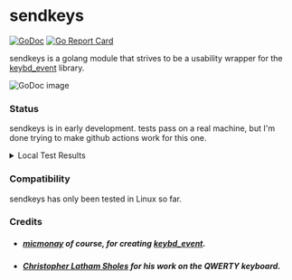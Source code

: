 # sendkeys
[![GoDoc](https://godoc.org/git.tcp.direct/kayos/sendkeys?status.svg)](https://godoc.org/git.tcp.direct/kayos/sendkeys)
[![Go Report Card](https://goreportcard.com/badge/github.com/yunginnanet/sendkeys)](https://goreportcard.com/report/github.com/yunginnanet/sendkeys)

sendkeys is a golang module that strives to be a usability wrapper for the  [keybd_event](https://github.com/micmonay/keybd_event) library.

![GoDoc image](https://tcp.ac/i/baROs)

### Status

sendkeys is in early development. tests pass on a real machine, but I'm done trying to make github actions work for this one.

<details>
  <summary>Local Test Results</summary>

```
=== RUN   Test_strToKeys
    sendkeys_test.go:44: string: yeet, keys: []int{21, 18, 18, 20}
    sendkeys_test.go:44: string: YEET, keys: []int{-21, -18, -18, -20}
    sendkeys_test.go:44: string: YeeT, keys: []int{-21, 18, 18, -20}
--- PASS: Test_strToKeys (0.00s)
=== RUN   Test_NewKBWrapWithOptions
    sendkeys_test.go:65: [OPT] Noisy: true NoDelay: true Stubborn: true Random: true
    sendkeys_test.go:79: [OPT] Noisy: false NoDelay: false Stubborn: false Random: false
--- PASS: Test_NewKBWrapWithOptions (2.00s)
=== RUN   Test_sendkeys
    sendkeys_test.go:26: Key pressed: y
    sendkeys_test.go:26: Key pressed: e
    sendkeys_test.go:26: Key pressed: e
    sendkeys_test.go:26: Key pressed: t
    sendkeys_test.go:150: got 4 characters, got yeet string.
    sendkeys_test.go:26: Key pressed: Y
    sendkeys_test.go:26: Key pressed: e
    sendkeys_test.go:26: Key pressed: e
    sendkeys_test.go:26: Key pressed: T
    sendkeys_test.go:150: got 4 characters, got YeeT string.
    sendkeys_test.go:26: Key pressed: Y
    sendkeys_test.go:26: Key pressed: e
    sendkeys_test.go:26: Key pressed: e
    sendkeys_test.go:26: Key pressed: t
    sendkeys_test.go:26: Key pressed: !
    sendkeys_test.go:150: got 5 characters, got Yeet! string.
    sendkeys_test.go:26: Key pressed: $
    sendkeys_test.go:26: Key pressed: #
    sendkeys_test.go:26: Key pressed: !
    sendkeys_test.go:26: Key pressed: Y
    sendkeys_test.go:26: Key pressed: ^
    sendkeys_test.go:26: Key pressed: %
    sendkeys_test.go:26: Key pressed: #
    sendkeys_test.go:26: Key pressed: *
    sendkeys_test.go:26: Key pressed: *
    sendkeys_test.go:26: Key pressed: (
    sendkeys_test.go:26: Key pressed: #
    sendkeys_test.go:26: Key pressed: (
    sendkeys_test.go:26: Key pressed: @
    sendkeys_test.go:26: Key pressed: ^
    sendkeys_test.go:26: Key pressed: ?
    sendkeys_test.go:26: Key pressed: ?
    sendkeys_test.go:26: Key pressed: !
    sendkeys_test.go:26: Key pressed: ?
    sendkeys_test.go:26: Key pressed: !
    sendkeys_test.go:26: Key pressed: `
    sendkeys_test.go:26: Key pressed: `
    sendkeys_test.go:26: Key pressed: `
    sendkeys_test.go:26: Key pressed: `
    sendkeys_test.go:26: Key pressed: `
    sendkeys_test.go:26: Key pressed: "
    sendkeys_test.go:26: Key pressed: _
    sendkeys_test.go:26: Key pressed: _
    sendkeys_test.go:26: Key pressed: t
    sendkeys_test.go:26: Key pressed: !
    sendkeys_test.go:150: got 29 characters, got $#!Y^%#**(#(@^??!?!`````"__t! string.
    sendkeys_test.go:26: Key pressed:
--- PASS: Test_sendkeys (3.44s)
PASS
ok  	git.tcp.direct/kayos/sendkeys	5.507s
```

</details>

### Compatibility

sendkeys has only been tested in Linux so far.

### Credits
*  ##### [micmonay](https://github.com/micmonay) of course, for creating [keybd_event](https://github.com/micmonay/keybd_event).
* ##### [Christopher Latham Sholes](https://en.wikipedia.org/wiki/Christopher_Latham_Sholes) for his work on the QWERTY keyboard.
